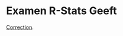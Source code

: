 # Examen R-Stats Geeft


[Correction](https://ericmarcon.github.io/Cours-R-Geeft-Exam/examen.html).
